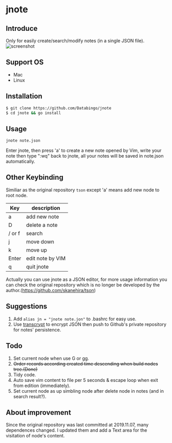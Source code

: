 # jnote 

## Introduce
Only for easily create/search/modify notes (in a single JSON file).
![screenshot](jnote.gif)

## Support OS
- Mac
- Linux

## Installation
```bash
$ git clone https://github.com/Databingo/jnote
$ cd jnote && go install
```
## Usage
```bash
jnote note.json
```
Enter jnote, then press 'a' to create a new note opened by Vim, write your note then type ":wq" back to jnote, all your notes will be saved in note.json automatically.

## Other Keybinding
Similiar as the original repository `tson` except 'a' means add new node to root node.

| Key    | description                    |
|--------|--------------------------------|
| a      | add new note                   |
| D      | delete a note                  |
| / or f | search                         |
| j      | move down                      |
| k      | move up                        |
| Enter  | edit note by VIM               |
| q      | quit jnote                     |

Actually you can use jnote as a JSON editor, for more usage information you can check the original repository which is no longer be developed by the author.(https://github.com/skanehira/tson)

## Suggestions
1. Add ```alias jn = "jnote note.jon"``` to .bashrc for easy use.
2. Use [transcrypt](https://github.com/elasticdog/transcrypt) to encrypt JSON then push to Github's private repository for notes' persistence.

## Todo
1. Set current node when use G or gg.
2. ~~Order records according created time descending when build nodes tree.(Done)~~
3. Tidy code.
4. Auto save vim content to file per 5 seconds & escape loop when exit from edition (immediately).
5. Set current node as up simbling node after delete node in notes (and in search result?).

## About improvement
Since the original repository was last committed at 2019.11.07, many dependences changed. I updated them and add a Text area for the visitation of node's content.



